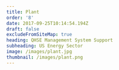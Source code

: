 ```yaml
---
title: Plant
order: '8'
date: 2017-09-25T10:14:54.194Z
draft: false
excludeFromSiteMap: true
heading: QHSE Management System Support
subheading: US Energy Sector
image: /images/plant.jpg
thumbnail: /images/plant.png
---
```



